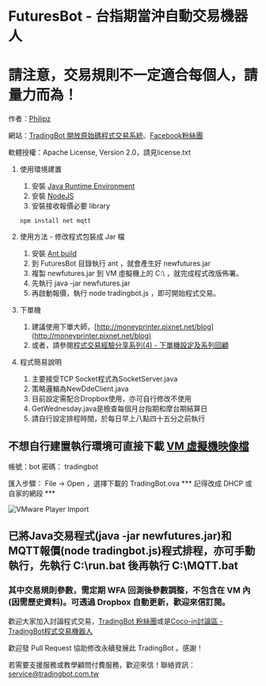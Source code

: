 FuturesBot - 台指期當沖自動交易機器人
===========
# 請注意，交易規則不一定適合每個人，請量力而為！
作者：[Philipz](http://blog.everfine.com.tw/)

網站：[TradingBot 開放原始碼程式交易系統](http://www.tradingbot.com.tw/)、[Facebook粉絲團](http://www.facebook.com/tradingbot)

軟體授權：Apache License, Version 2.0，請見license.txt

1. 使用環境建置

    1. 安裝 [Java Runtime Environment](https://java.com/zh_TW/download/manual_java7.jsp)
    2. 安裝 [NodeJS](http://nodejs.org/download/)
    3. 安裝接收報價必要 library
    ```
    npm install net mqtt
    ```
    
2. 使用方法 - 修改程式包裝成 Jar 檔

    1. 安裝 [Ant build](http://ant.apache.org/)
    2. 到 FuturesBot 目錄執行 ant ，就會產生好 newfutures.jar
    3. 複製 newfutures.jar 到 VM 虛擬機上的 C:\ ，就完成程式改版佈署。
    4. 先執行 java -jar newfutures.jar
    5. 再啟動報價，執行 node tradingbot.js ，即可開始程式交易。

3. 下單機

    1. 建議使用下單大師，[http://moneyprinter.pixnet.net/blog](http://moneyprinter.pixnet.net/blog)
    2. 或者，請參閱[程式交易經驗分享系列(4) - 下單機設定及系列回顧](https://blog.everfine.com.tw/4/)

4. 程式簡易說明

    1. 主要接受TCP Socket程式為SocketServer.java
    2. 策略邏輯為NewDdeClient.java
    3. 目前設定需配合Dropbox使用，亦可自行修改不使用
    4. GetWednesday.java是檢查每個月台指期和摩台期結算日
    5. 請自行設定排程時間，於每日早上八點四十五分之前執行

## 不想自行建置執行環境可直接下載 [VM 虛擬機映像檔](https://mega.co.nz/#!cVBFWbya!SQYisDMn7dSv-KvNUNoOR_gqKQv_udxI1LObM0fGXvk)
帳號：bot 密碼： tradingbot

匯入步驟： File -> Open ，選擇下載的 TradingBot.ova *** 記得改成 DHCP 或自家的網段 ***

![VMware Player Import](https://cloud.githubusercontent.com/assets/664465/5545133/aca0c798-8b54-11e4-9ec3-e37a00759574.png "VMware Player Import")
## 已將Java交易程式(java -jar newfutures.jar)和MQTT報價(node tradingbot.js)程式排程，亦可手動執行，先執行 C:\\run.bat 後再執行 C:\\MQTT.bat

### 其中交易規則參數，需定期 WFA 回測後參數調整，不包含在 VM 內(因需歷史資料)。可透過 Dropbox 自動更新，歡迎來信訂閱。

歡迎大家加入討論程式交易，[TradingBot 粉絲團](http://www.facebook.com/tradingbot)或是[Coco-in討論區 - TradingBot程式交易機器人](http://www.coco-in.net/forum-140-1.html)

歡迎發 Pull Request 協助修改永續發展此 TradingBot 。感謝！

若需要支援服務或教學顧問付費服務，歡迎來信！聯絡資訊：[service@tradingbot.com.tw](service@tradingbot.com.tw)
